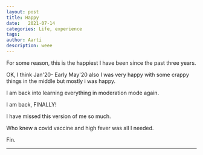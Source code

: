 ```yaml
---
layout: post
title: Happy 
date:   2021-07-14
categories: Life, experience
tags: 
author: Aarti
description: weee
---
```


<!--more-->
For some reason, this is the happiest I have been since the 
past three years. 

OK, I think Jan'20- Early May'20 also I was very happy
with some crappy things in the middle but mostly i was happy. 

I am back into learning everything in moderation mode again. 

I am back, FINALLY!

I have missed this version of me so much. 

Who knew a covid vaccine and high fever was all I needed. 








Fin. 

---









